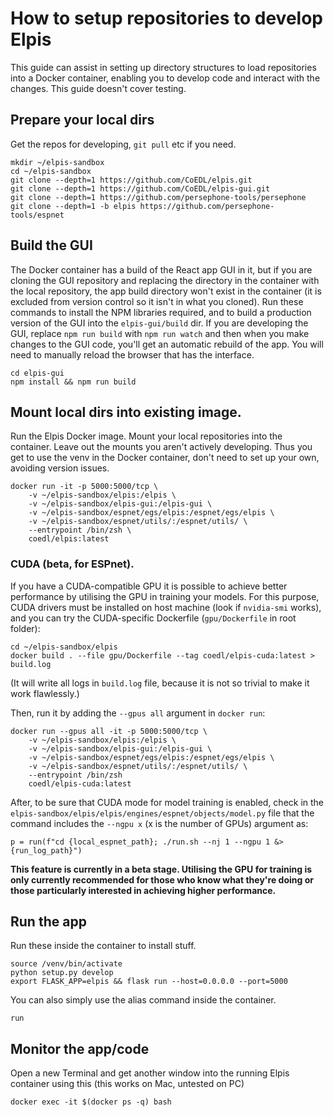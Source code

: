 # How to setup repositories to develop Elpis

This guide can assist in setting up directory structures to load repositories into a Docker container, enabling you to develop code and interact with the changes. This guide doesn't cover testing.


## Prepare your local dirs

Get the repos for developing, `git pull` etc if you need.

```
mkdir ~/elpis-sandbox
cd ~/elpis-sandbox
git clone --depth=1 https://github.com/CoEDL/elpis.git
git clone --depth=1 https://github.com/CoEDL/elpis-gui.git
git clone --depth=1 https://github.com/persephone-tools/persephone
git clone --depth=1 -b elpis https://github.com/persephone-tools/espnet
```


## Build the GUI

The Docker container has a build of the React app GUI in it, but if you are cloning the GUI repository and replacing the directory in the container with the local repository, the app build directory won't exist in the container (it is excluded from version control so it isn't in what you cloned). Run these commands to install the NPM libraries required, and to build a production version of the GUI into the `elpis-gui/build` dir. If you are developing the GUI, replace `npm run build` with `npm run watch` and then when you make changes to the GUI code, you'll get an automatic rebuild of the app. You will need to manually reload the browser that has the interface.

```
cd elpis-gui
npm install && npm run build
```


## Mount local dirs into existing image.
Run the Elpis Docker image. Mount your local repositories into the container. Leave out the mounts you aren't actively developing. Thus you get to use the venv in the Docker container, don't need to set up your own, avoiding version issues.

```
docker run -it -p 5000:5000/tcp \
    -v ~/elpis-sandbox/elpis:/elpis \
    -v ~/elpis-sandbox/elpis-gui:/elpis-gui \
    -v ~/elpis-sandbox/espnet/egs/elpis:/espnet/egs/elpis \
    -v ~/elpis-sandbox/espnet/utils/:/espnet/utils/ \
    --entrypoint /bin/zsh \
    coedl/elpis:latest
```

### CUDA (beta, for ESPnet).

If you have a CUDA-compatible GPU it is possible to achieve better performance by utilising the GPU in training your models. For this purpose, CUDA drivers must be installed on host machine (look if `nvidia-smi` works), and you can try the CUDA-specific Dockerfile (`gpu/Dockerfile` in root folder):

```
cd ~/elpis-sandbox/elpis
docker build . --file gpu/Dockerfile --tag coedl/elpis-cuda:latest > build.log
```

(It will write all logs in `build.log` file, because it is not so trivial to make it work flawlessly.)

Then, run it by adding the `--gpus all` argument in `docker run`:

```
docker run --gpus all -it -p 5000:5000/tcp \
    -v ~/elpis-sandbox/elpis:/elpis \
    -v ~/elpis-sandbox/elpis-gui:/elpis-gui \
    -v ~/elpis-sandbox/espnet/egs/elpis:/espnet/egs/elpis \
    -v ~/elpis-sandbox/espnet/utils/:/espnet/utils/ \
    --entrypoint /bin/zsh
    coedl/elpis-cuda:latest
```

After, to be sure that CUDA mode for model training is enabled, check in the `elpis-sandbox/elpis/elpis/engines/espnet/objects/model.py` file that the command includes the `--ngpu x` (x is the number of GPUs) argument as:

```
p = run(f"cd {local_espnet_path}; ./run.sh --nj 1 --ngpu 1 &> {run_log_path}")
```

**This feature is currently in a beta stage. Utilising the GPU for training is only currently recommended for those who know what they're doing or those particularly interested in achieving higher performance.**

## Run the app

Run these inside the container to install stuff.

```
source /venv/bin/activate
python setup.py develop
export FLASK_APP=elpis && flask run --host=0.0.0.0 --port=5000
```

You can also simply use the alias command inside the container.
```
run
```


## Monitor the app/code

Open a new Terminal and get another window into the running Elpis container using this (this works on Mac, untested on PC)

```
docker exec -it $(docker ps -q) bash
```
